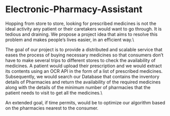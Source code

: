 # Electronic-Pharmacy-Assistant

Hopping from store to store, looking for prescribed medicines is not the ideal activity any patient or their caretakers would want to go through. It is tedious and draining. We propose a project idea that aims to resolve this problem and makes people’s lives easier, in an efficient way.\

The goal of our project is to provide a distributed and scalable service that eases the process of buying necessary medicines so that consumers don’t have to make several trips to different stores to check the availability of medicines. A patient would upload their prescription and we would extract its contents using an OCR API in the form of a list of prescribed medicines. Subsequently, we would search our Database that contains the inventory details of Pharmacies and return the availability of the required medicines along with the details of the minimum number of pharmacies that the patient needs to visit to get all the medicines.\

An extended goal, if time permits, would be to optimize our algorithm based on the pharmacies nearest to the consumer.

